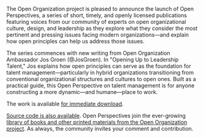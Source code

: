 The Open Organization project is pleased to announce the launch of Open Perspectives, a series of short, timely, and openly licensed publications featuring voices from our community of experts on open organizational culture, design, and leadership as they explore what they consider the most pertinent and pressing issues facing modern organizations—and explain how open principles can help us address those issues.

The series commences with new writing from Open Organization Ambassador Jos Groen (@JosGroen). In "Opening Up to Leadership Talent," Jos explains how open principles can serve as the foundation for talent management—particularly in hybrid organizations transitioning from conventional organizational structures and cultures to open ones. Built as a practical guide, this Open Perspective on talent management is for anyone constructing a more dynamic—and humane—place to work.

The work is available [for immediate download](https://github.com/open-organization/open-perspectives/raw/main/opening-up-to-leadership-talent/opening-up-to-leadership-talent.pdf).

[Source code is also available](https://github.com/open-organization/open-perspectives/tree/main/opening-up-to-leadership-talent). Open Perspectives join the ever-growing [library of books and other printed materials from the Open Organization project](https://theopenorganization.org/books/). As always, the community invites your comment and contribution.
